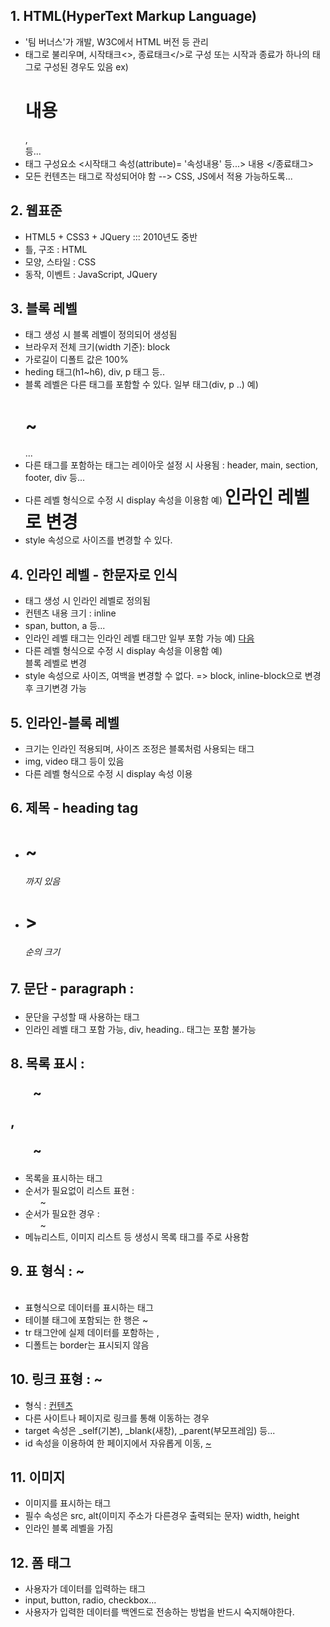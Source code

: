 ## 1. HTML(HyperText Markup Language)
- '팀 버너스'가 개발, W3C에서 HTML 버전 등 관리
- 태그로 불리우며, 시작태크<>, 종료태크</>로 구성
  또는 시작과 종료가 하나의 태그로 구성된 경우도 있음
  ex) <h1>내용</h1>, <br/> 등...
- 태그 구성요소
  <시작태그 속성(attribute)= '속성내용' 등...> 내용 </종료태그>
- 모든 컨텐츠는 태그로 작성되어야 함 --> CSS, JS에서 적용 가능하도록...

## 2. 웹표준
- HTML5 + CSS3 + JQuery ::: 2010년도 중반
- 틀, 구조 : HTML
- 모양, 스타일 : CSS
- 동작, 이벤트 : JavaScript, JQuery

## 3. 블록 레벨
- 태그 생성 시 블록 레벨이 정의되어 생성됨
- 브라우저 전체 크기(width 기준): block
- 가로길이 디폴트 값은 100%
- heding 태그(h1~h6), div, p 태그 등..
- 블록 레벨은 다른 태그를 포함할 수 있다. 일부 태그(div, p ..)
  예) <div>
        <h1>~</h1>
        ...
      </div>
- 다른 태그를 포함하는 태그는 레이아웃 설정 시 사용됨
  : header, main, section, footer, div 등...
- 다른 레벨 형식으로 수정 시 display 속성을 이용함
  예) <h1 style="display:inline;">인라인 레벨로 변경</h1>
- style 속성으로 사이즈를 변경할 수 있다.

## 4. 인라인 레벨 - 한문자로 인식
- 태그 생성 시 인라인 레벨로 정의됨
- 컨텐츠 내용 크기 : inline
- span, button, a 등...
- 인라인 레벨 태그는 인라인 레벨 태그만 일부 포함 가능
  예) <span> <a href="">다음</a> </span>
- 다른 레벨 형식으로 수정 시 display 속성을 이용함
  예) <span style="display:block;"> 블록 레벨로 변경 </span>
- style 속성으로 사이즈, 여백을 변경할 수 없다. => block, inline-block으로 변경 후 크기변경 가능

## 5. 인라인-블록 레벨 
- 크기는 인라인 적용되며, 사이즈 조정은 블록처럼 사용되는 태그
- img, video 태그 등이 있음
- 다른 레벨 형식으로 수정 시 display 속성 이용

## 6. 제목 - heading tag
- <h1> ~ <h6> 까지 있음
- <h1> > <h6> 순의 크기

## 7. 문단 - paragraph : <p></p>
- 문단을 구성할 때 사용하는 태그
- 인라인 레벨 태그 포함 가능, div, heading.. 태그는 포함 불가능

## 8. 목록 표시 : <ul>~</ul>, <ol>~</ol>
- 목록을 표시하는 태그
- 순서가 필요없이 리스트 표현 : <ul>~</ul>
- 순서가 필요한 경우 : <ol>~</ol>
- 메뉴리스트, 이미지 리스트 등 생성시 목록 태그를 주로 사용함

## 9. 표 형식 : <table> ~ </table>
- 표형식으로 데이터를 표시하는 태그
- 테이블 태그에 포함되는 한 행은 <tr>~</tr>
- tr 태그안에 실제 데이터를 포함하는 <th>, <td>
- 디폴트는 border는 표시되지 않음

## 10. 링크 표형<Anchor> : <a>~</a>
- 형식 : <a href="절대/상대 경로" target="">컨텐츠</a>
- 다른 사이트나 페이지로 링크를 통해 이동하는 경우
- target 속성은  _self(기본), _blank(새창), _parent(부모프레임) 등...
- id 속성을 이용하여 한 페이지에서 자유롭게 이동, <a href="#id명">~</a>

## 11. 이미지
- 이미지를 표시하는 태그
- 필수 속성은 src, alt(이미지 주소가 다른경우 출력되는 문자) width, height
- 인라인 블록 레벨을 가짐

## 12. 폼 태그
- 사용자가 데이터를 입력하는 태그
- input, button, radio, checkbox...
- 사용자가 입력한 데이터를 백엔드로 전송하는 방법을 반드시 숙지해야한다.

